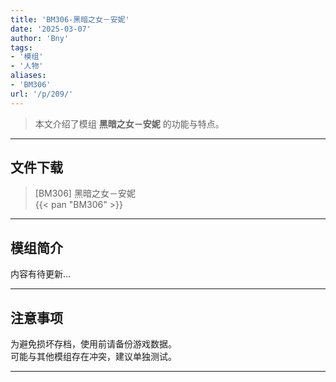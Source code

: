 ```yaml
---
title: 'BM306-黑暗之女－安妮'
date: '2025-03-07'
author: 'Bny'
tags:
- '模组'
- '人物'
aliases:
- 'BM306'
url: '/p/209/'
---
```


> 本文介绍了模组 **黑暗之女－安妮** 的功能与特点。

---

## 文件下载

> [BM306] 黑暗之女－安妮  
{{< pan "BM306" >}}  

---

## 模组简介

>  
内容有待更新...  

---

## 注意事项

>  
为避免损坏存档，使用前请备份游戏数据。  
可能与其他模组存在冲突，建议单独测试。  

---

